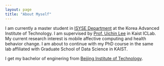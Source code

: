 ```yaml
---
layout: page 
title: "About Myself"
---
```


I am currently a master student in [ISYSE Department](https://ie.kaist.ac.kr/) at the Korea Advanced Institute of Technology. I am supervised by [Prof. Uichin Lee](http://ic.kaist.ac.kr/wiki/wiki.cgi?UichinLee) in Kaist ICLab. My current research interest is mobile affective computing and health behavior change. 
I am about to continue with my PhD course in the same lab affiliated with Graduate School of Data Science in KAIST. 

I get my bachelor of enginering from [Beijing Institute of Technology](https://english.bit.edu.cn/).



